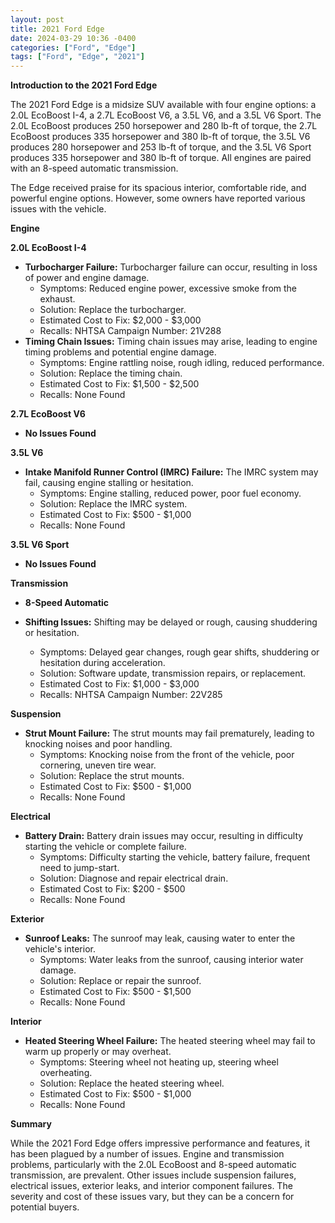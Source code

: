 ```yaml
---
layout: post
title: 2021 Ford Edge
date: 2024-03-29 10:36 -0400
categories: ["Ford", "Edge"]
tags: ["Ford", "Edge", "2021"]
---
```

**Introduction to the 2021 Ford Edge**

The 2021 Ford Edge is a midsize SUV available with four engine options: a 2.0L EcoBoost I-4, a 2.7L EcoBoost V6, a 3.5L V6, and a 3.5L V6 Sport. The 2.0L EcoBoost produces 250 horsepower and 280 lb-ft of torque, the 2.7L EcoBoost produces 335 horsepower and 380 lb-ft of torque, the 3.5L V6 produces 280 horsepower and 253 lb-ft of torque, and the 3.5L V6 Sport produces 335 horsepower and 380 lb-ft of torque. All engines are paired with an 8-speed automatic transmission.

The Edge received praise for its spacious interior, comfortable ride, and powerful engine options. However, some owners have reported various issues with the vehicle.

**Engine**

**2.0L EcoBoost I-4**

* **Turbocharger Failure:** Turbocharger failure can occur, resulting in loss of power and engine damage.
    * Symptoms: Reduced engine power, excessive smoke from the exhaust.
    * Solution: Replace the turbocharger.
    * Estimated Cost to Fix: $2,000 - $3,000
    * Recalls: NHTSA Campaign Number: 21V288
* **Timing Chain Issues:** Timing chain issues may arise, leading to engine timing problems and potential engine damage.
    * Symptoms: Engine rattling noise, rough idling, reduced performance.
    * Solution: Replace the timing chain.
    * Estimated Cost to Fix: $1,500 - $2,500
    * Recalls: None Found

**2.7L EcoBoost V6**

* **No Issues Found**

**3.5L V6**

* **Intake Manifold Runner Control (IMRC) Failure:** The IMRC system may fail, causing engine stalling or hesitation.
    * Symptoms: Engine stalling, reduced power, poor fuel economy.
    * Solution: Replace the IMRC system.
    * Estimated Cost to Fix: $500 - $1,000
    * Recalls: None Found

**3.5L V6 Sport**

* **No Issues Found**

**Transmission**

* **8-Speed Automatic**

* **Shifting Issues:** Shifting may be delayed or rough, causing shuddering or hesitation.
    * Symptoms: Delayed gear changes, rough gear shifts, shuddering or hesitation during acceleration.
    * Solution: Software update, transmission repairs, or replacement.
    * Estimated Cost to Fix: $1,000 - $3,000
    * Recalls: NHTSA Campaign Number: 22V285

**Suspension**

* **Strut Mount Failure:** The strut mounts may fail prematurely, leading to knocking noises and poor handling.
    * Symptoms: Knocking noise from the front of the vehicle, poor cornering, uneven tire wear.
    * Solution: Replace the strut mounts.
    * Estimated Cost to Fix: $500 - $1,000
    * Recalls: None Found

**Electrical**

* **Battery Drain:** Battery drain issues may occur, resulting in difficulty starting the vehicle or complete failure.
    * Symptoms: Difficulty starting the vehicle, battery failure, frequent need to jump-start.
    * Solution: Diagnose and repair electrical drain.
    * Estimated Cost to Fix: $200 - $500
    * Recalls: None Found

**Exterior**

* **Sunroof Leaks:** The sunroof may leak, causing water to enter the vehicle's interior.
    * Symptoms: Water leaks from the sunroof, causing interior water damage.
    * Solution: Replace or repair the sunroof.
    * Estimated Cost to Fix: $500 - $1,500
    * Recalls: None Found

**Interior**

* **Heated Steering Wheel Failure:** The heated steering wheel may fail to warm up properly or may overheat.
    * Symptoms: Steering wheel not heating up, steering wheel overheating.
    * Solution: Replace the heated steering wheel.
    * Estimated Cost to Fix: $500 - $1,000
    * Recalls: None Found

**Summary**

While the 2021 Ford Edge offers impressive performance and features, it has been plagued by a number of issues. Engine and transmission problems, particularly with the 2.0L EcoBoost and 8-speed automatic transmission, are prevalent. Other issues include suspension failures, electrical issues, exterior leaks, and interior component failures. The severity and cost of these issues vary, but they can be a concern for potential buyers.
